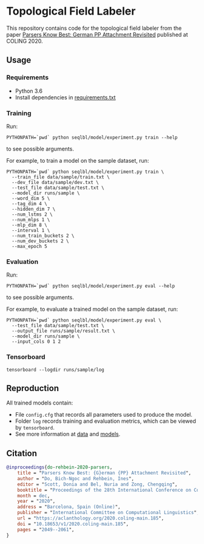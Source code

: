 # Topological Field Labeler

This repository contains code for the topological field labeler from the paper
[Parsers Know Best: German PP Attachment Revisited](https://aclanthology.org/2020.coling-main.185/)
published at COLING 2020.

## Usage

### Requirements
* Python 3.6
* Install dependencies in [requirements.txt](requirements.txt)

### Training
Run:
```shell
PYTHONPATH=`pwd` python seqlbl/model/experiment.py train --help
```
to see possible arguments.

For example, to train a model on the sample dataset, run:

```shell
PYTHONPATH=`pwd` python seqlbl/model/experiment.py train \
  --train_file data/sample/train.txt \
  --dev_file data/sample/dev.txt \
  --test_file data/sample/test.txt \
  --model_dir runs/sample \
  --word_dim 5 \
  --tag_dim 4 \
  --hidden_dim 7 \
  --num_lstms 2 \
  --num_mlps 1 \
  --mlp_dim 8 \
  --interval 1 \
  --num_train_buckets 2 \
  --num_dev_buckets 2 \
  --max_epoch 5
```

### Evaluation
Run:
```shell
PYTHONPATH=`pwd` python seqlbl/model/experiment.py eval --help
```
to see possible arguments.

For example, to evaluate a trained model on the sample dataset, run:

```shell
PYTHONPATH=`pwd` python seqlbl/model/experiment.py eval \
  --test_file data/sample/test.txt \
  --output_file runs/sample/result.txt \
  --model_dir runs/sample \
  --input_cols 0 1 2
```

### Tensorboard

```shell
tensorboard --logdir runs/sample/log
```


## Reproduction

All trained models contain:
* File `config.cfg` that records all parameters used to produce the model.
* Folder `log` records training and evaluation metrics, which can be viewed by `tensorboard`.
* See more information at [data](data) and [models](models).


## Citation

```bib
@inproceedings{do-rehbein-2020-parsers,
    title = "Parsers Know Best: {G}erman {PP} Attachment Revisited",
    author = "Do, Bich-Ngoc and Rehbein, Ines",
    editor = "Scott, Donia and Bel, Nuria and Zong, Chengqing",
    booktitle = "Proceedings of the 28th International Conference on Computational Linguistics",
    month = dec,
    year = "2020",
    address = "Barcelona, Spain (Online)",
    publisher = "International Committee on Computational Linguistics",
    url = "https://aclanthology.org/2020.coling-main.185",
    doi = "10.18653/v1/2020.coling-main.185",
    pages = "2049--2061",
}
```